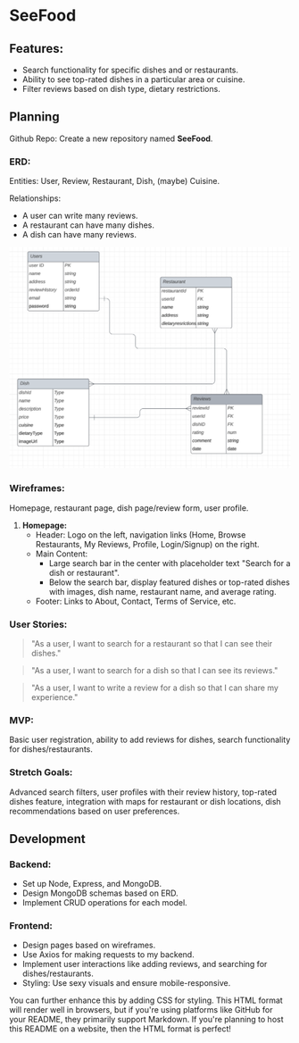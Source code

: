 <!DOCTYPE html>
<html lang="en">
<head>
    <meta charset="UTF-8">
    <meta name="viewport" content="width=device-width, initial-scale=1.0">
    <title>SeeFood README</title>
    <style>
        /* Add any desired styling here */
    </style>
</head>
<body>

<h1>SeeFood</h1>

<h2>Features:</h2>
<ul>
    <li>Search functionality for specific dishes and or restaurants.</li>
    <li>Ability to see top-rated dishes in a particular area or cuisine.</li>
    <li>Filter reviews based on dish type, dietary restrictions.</li>
</ul>

<h2>Planning</h2>
<p>Github Repo: Create a new repository named <strong>SeeFood</strong>.</p>

<h3>ERD:</h3>
<p>Entities: User, Review, Restaurant, Dish, (maybe) Cuisine.</p>
<p>Relationships:</p>
<ul>
    <li>A user can write many reviews.</li>
    <li>A restaurant can have many dishes.</li>
    <li>A dish can have many reviews.</li>
</ul>
<img src="image.png" alt="ERD Image">

<h3>Wireframes:</h3>
<p>Homepage, restaurant page, dish page/review form, user profile.</p>
<ol>
    <li><strong>Homepage:</strong>
        <ul>
            <li>Header: Logo on the left, navigation links (Home, Browse Restaurants, My Reviews, Profile, Login/Signup) on the right.</li>
            <li>Main Content:
                <ul>
                    <li>Large search bar in the center with placeholder text "Search for a dish or restaurant".</li>
                    <li>Below the search bar, display featured dishes or top-rated dishes with images, dish name, restaurant name, and average rating.</li>
                </ul>
            </li>
            <li>Footer: Links to About, Contact, Terms of Service, etc.</li>
        </ul>
    </li>
    <!-- Add other wireframe details similarly -->
</ol>

<h3>User Stories:</h3>
<blockquote>
    "As a user, I want to search for a restaurant so that I can see their dishes."
</blockquote>
<blockquote>
    "As a user, I want to search for a dish so that I can see its reviews."
</blockquote>
<blockquote>
    "As a user, I want to write a review for a dish so that I can share my experience."
</blockquote>

<h3>MVP:</h3>
<p>Basic user registration, ability to add reviews for dishes, search functionality for dishes/restaurants.</p>

<h3>Stretch Goals:</h3>
<p>Advanced search filters, user profiles with their review history, top-rated dishes feature, integration with maps for restaurant or dish locations, dish recommendations based on user preferences.</p>

<h2>Development</h2>
<h3>Backend:</h3>
<ul>
    <li>Set up Node, Express, and MongoDB.</li>
    <li>Design MongoDB schemas based on ERD.</li>
    <li>Implement CRUD operations for each model.</li>
</ul>

<h3>Frontend:</h3>
<ul>
    <li>Design pages based on wireframes.</li>
    <li>Use Axios for making requests to my backend.</li>
    <li>Implement user interactions like adding reviews, and searching for dishes/restaurants.</li>
    <li>Styling: Use sexy visuals and ensure mobile-responsive.</li>
</ul>

</body>
</html>
You can further enhance this by adding CSS for styling. This HTML format will render well in browsers, but if you're using platforms like GitHub for your README, they primarily support Markdown. If you're planning to host this README on a website, then the HTML format is perfect!





